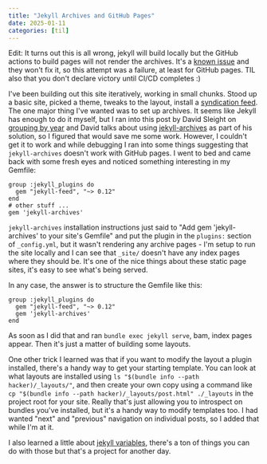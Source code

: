```yaml
---
title: "Jekyll Archives and GitHub Pages"
date: 2025-01-11
categories: [til]
---
```


Edit: It turns out this is all wrong, jekyll will build locally but the GitHub actions to build pages will not render the archives. It's a [known issue](https://github.com/github/pages-gem/pull/106) and they won't fix it, so this attempt was a failure, at least for GitHub pages. TIL also that you don't declare victory until CI/CD completes :)

I've been building out this site iteratively, working in small chunks. Stood up a basic site, picked a theme, tweaks to the layout, install a [syndication feed](/feed.xml). The one major thing I've wanted was to set up archives. It seems like Jekyll has enough to do it myself, but I ran into this post by David Sleight on [grouping by year](https://stuntbox.com/blog/jekyll-archives-group-posts-by-year/) and David talks about using [jekyll-archives](https://github.com/jekyll/jekyll-archives/tree/master) as part of his solution, so I figured that would save me some work. However, I couldn't get it to work and while debugging I ran into some things suggesting that `jekyll-archives` doesn't work with GitHub pages. I went to bed and came back with some fresh eyes and noticed something interesting in my Gemfile:

```
group :jekyll_plugins do
  gem "jekyll-feed", "~> 0.12"
end
# other stuff ...
gem 'jekyll-archives'
```

`jekyll-archives` installation instructions just said to "Add gem 'jekyll-archives' to your site's Gemfile" and put the plugin in the `plugins:` section of `_config.yml`, but it wasn't rendering any archive pages - I'm setup to run the site locally and I can see that `_site/` doesn't have any index pages where they should be. It's one of the nice things about these static page sites, it's easy to see what's being served.

In any case, the answer is to structure the Gemfile like this:

```
group :jekyll_plugins do
  gem "jekyll-feed", "~> 0.12"
  gem 'jekyll-archives'
end
```

As soon as I did that and ran `bundle exec jekyll serve`, bam, index pages appear. Then it's just a matter of building some layouts. 

One other trick I learned was that if you want to modify the layout a plugin installed, there's a handy way to get your starting template. You can look at what layouts are installed using `ls "$(bundle info --path hacker)/_layouts/"`, and then create your own copy using a command like `cp "$(bundle info --path hacker)/_layouts/post.html" ./_layouts` in the project root for your site. Really that's just allowing you to introspect on bundles you've installed, but it's a handy way to modify templates too. I had wanted "next" and "previous" navigation on individual posts, so I added that while I'm at it.

I also learned a little about [jekyll variables](https://jekyllrb.com/docs/variables/), there's a ton of things you can do with those but that's a project for another day.